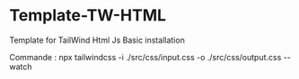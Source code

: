# Template-TW-HTML
 Template for TailWind Html Js Basic installation

Commande : npx tailwindcss -i ./src/css/input.css -o ./src/css/output.css --watch